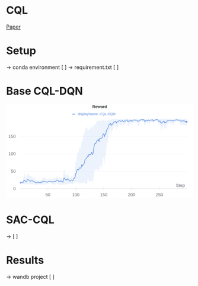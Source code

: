 # CQL

[Paper](https://arxiv.org/pdf/2006.04779.pdf)

# Setup 
-> conda environment [ ]
-> requirement.txt [ ]

# Base CQL-DQN 

![alt_text](imgs/cql_dqn.png)

# SAC-CQL

-> [ ]
# Results

-> wandb project [ ]

